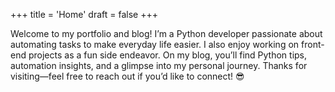 +++
title = 'Home'
draft = false
+++

Welcome to my portfolio and blog! I’m a Python developer passionate about automating tasks to make everyday life easier. I also enjoy working on front-end projects as a fun side endeavor. On my blog, you’ll find Python tips, automation insights, and a glimpse into my personal journey. Thanks for visiting—feel free to reach out if you’d like to connect! 😎